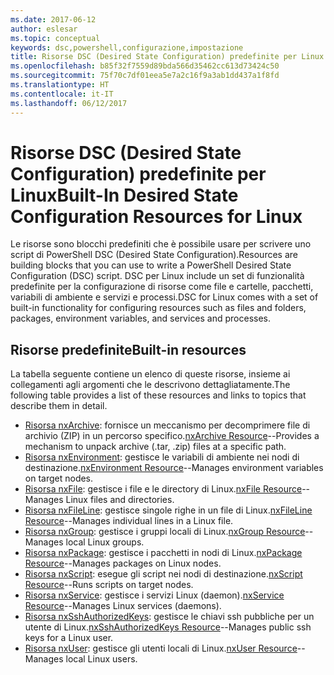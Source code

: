 ```yaml
---
ms.date: 2017-06-12
author: eslesar
ms.topic: conceptual
keywords: dsc,powershell,configurazione,impostazione
title: Risorse DSC (Desired State Configuration) predefinite per Linux
ms.openlocfilehash: b85f32f7559d89bda566d35462cc613d73424c50
ms.sourcegitcommit: 75f70c7df01eea5e7a2c16f9a3ab1dd437a1f8fd
ms.translationtype: HT
ms.contentlocale: it-IT
ms.lasthandoff: 06/12/2017
---
```

# <a name="built-in-desired-state-configuration-resources-for-linux"></a><span data-ttu-id="35a83-103">Risorse DSC (Desired State Configuration) predefinite per Linux</span><span class="sxs-lookup"><span data-stu-id="35a83-103">Built-In Desired State Configuration Resources for Linux</span></span>

<span data-ttu-id="35a83-104">Le risorse sono blocchi predefiniti che è possibile usare per scrivere uno script di PowerShell DSC (Desired State Configuration).</span><span class="sxs-lookup"><span data-stu-id="35a83-104">Resources are building blocks that you can use to write a PowerShell Desired State Configuration (DSC) script.</span></span> <span data-ttu-id="35a83-105">DSC per Linux include un set di funzionalità predefinite per la configurazione di risorse come file e cartelle, pacchetti, variabili di ambiente e servizi e processi.</span><span class="sxs-lookup"><span data-stu-id="35a83-105">DSC for Linux comes with a set of built-in functionality for configuring resources such as files and folders, packages, environment variables, and services and processes.</span></span>

## <a name="built-in-resources"></a><span data-ttu-id="35a83-106">Risorse predefinite</span><span class="sxs-lookup"><span data-stu-id="35a83-106">Built-in resources</span></span> 

<span data-ttu-id="35a83-107">La tabella seguente contiene un elenco di queste risorse, insieme ai collegamenti agli argomenti che le descrivono dettagliatamente.</span><span class="sxs-lookup"><span data-stu-id="35a83-107">The following table provides a list of these resources and links to topics that describe them in detail.</span></span>

* <span data-ttu-id="35a83-108">[Risorsa nxArchive](lnxArchiveResource.md): fornisce un meccanismo per decomprimere file di archivio (ZIP) in un percorso specifico.</span><span class="sxs-lookup"><span data-stu-id="35a83-108">[nxArchive Resource](lnxArchiveResource.md)--Provides a mechanism to unpack archive (.tar, .zip) files at a specific path.</span></span>
* <span data-ttu-id="35a83-109">[Risorsa nxEnvironment](lnxEnvironmentResource.md): gestisce le variabili di ambiente nei nodi di destinazione.</span><span class="sxs-lookup"><span data-stu-id="35a83-109">[nxEnvironment Resource](lnxEnvironmentResource.md)--Manages environment variables on target nodes.</span></span> 
* <span data-ttu-id="35a83-110">[Risorsa nxFile](lnxFileResource.md): gestisce i file e le directory di Linux.</span><span class="sxs-lookup"><span data-stu-id="35a83-110">[nxFile Resource](lnxFileResource.md)--Manages Linux files and directories.</span></span> 
* <span data-ttu-id="35a83-111">[Risorsa nxFileLine](lnxFileLineResource.md): gestisce singole righe in un file di Linux.</span><span class="sxs-lookup"><span data-stu-id="35a83-111">[nxFileLine Resource](lnxFileLineResource.md)--Manages individual lines in a Linux file.</span></span> 
* <span data-ttu-id="35a83-112">[Risorsa nxGroup](lnxGroupResource.md): gestisce i gruppi locali di Linux.</span><span class="sxs-lookup"><span data-stu-id="35a83-112">[nxGroup Resource](lnxGroupResource.md)--Manages local Linux groups.</span></span> 
* <span data-ttu-id="35a83-113">[Risorsa nxPackage](lnxPackageResource.md): gestisce i pacchetti in nodi di Linux.</span><span class="sxs-lookup"><span data-stu-id="35a83-113">[nxPackage Resource](lnxPackageResource.md)--Manages packages on Linux nodes.</span></span>
* <span data-ttu-id="35a83-114">[Risorsa nxScript](lnxScriptResource.md): esegue gli script nei nodi di destinazione.</span><span class="sxs-lookup"><span data-stu-id="35a83-114">[nxScript Resource](lnxScriptResource.md)--Runs scripts on target nodes.</span></span>
* <span data-ttu-id="35a83-115">[Risorsa nxService](lnxServiceResource.md): gestisce i servizi Linux (daemon).</span><span class="sxs-lookup"><span data-stu-id="35a83-115">[nxService Resource](lnxServiceResource.md)--Manages Linux services (daemons).</span></span>
* <span data-ttu-id="35a83-116">[Risorsa nxSshAuthorizedKeys](lnxSshAuthorizedKeysResource.md): gestisce le chiavi ssh pubbliche per un utente di Linux.</span><span class="sxs-lookup"><span data-stu-id="35a83-116">[nxSshAuthorizedKeys Resource](lnxSshAuthorizedKeysResource.md)--Manages public ssh keys for a Linux user.</span></span> 
* <span data-ttu-id="35a83-117">[Risorsa nxUser](lnxUserResource.md): gestisce gli utenti locali di Linux.</span><span class="sxs-lookup"><span data-stu-id="35a83-117">[nxUser Resource](lnxUserResource.md)--Manages local Linux users.</span></span> 
  
